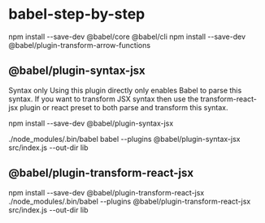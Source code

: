 # babel-step-by-step


npm install --save-dev @babel/core @babel/cli
npm install --save-dev @babel/plugin-transform-arrow-functions



## @babel/plugin-syntax-jsx

Syntax only
Using this plugin directly only enables Babel to parse this syntax. If you want to transform JSX syntax then use the transform-react-jsx plugin or react preset to both parse and transform this syntax.

npm install --save-dev @babel/plugin-syntax-jsx

./node_modules/.bin/babel babel --plugins @babel/plugin-syntax-jsx src/index.js --out-dir lib



## @babel/plugin-transform-react-jsx

npm install --save-dev @babel/plugin-transform-react-jsx
./node_modules/.bin/babel --plugins @babel/plugin-transform-react-jsx src/index.js --out-dir lib